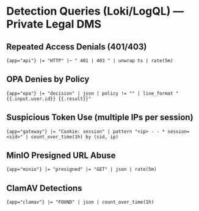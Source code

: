 # Detection Queries (Loki/LogQL) — Private Legal DMS

## Repeated Access Denials (401/403)
```
{app="api"} |= "HTTP" |~ " 401 | 403 " | unwrap ts | rate(5m)
```

## OPA Denies by Policy
```
{app="opa"} |= "decision" | json | policy != "" | line_format "{{.input.user.id}} {{.result}}" 
```

## Suspicious Token Use (multiple IPs per session)
```
{app="gateway"} |= "Cookie: session" | pattern "<ip> - - * session=<sid>" | count_over_time(1h) by (sid, ip)
```

## MinIO Presigned URL Abuse
```
{app="minio"} |= "presigned" |= "GET" | json | rate(5m)
```

## ClamAV Detections
```
{app="clamav"} |= "FOUND" | json | count_over_time(1h)
```
